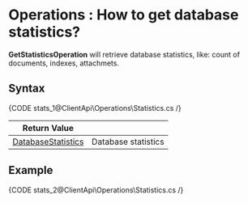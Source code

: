 ﻿# Operations : How to get database statistics?

**GetStatisticsOperation** will retrieve database statistics, like: count of documents, indexes, attachmets.

## Syntax

{CODE stats_1@ClientApi\Operations\Statistics.cs /}

| Return Value | |
| ------------- | ----- |
| [DatabaseStatistics](../../../glossary/DatabaseStatistics) | Database statistics |

## Example

{CODE stats_2@ClientApi\Operations\Statistics.cs /}
